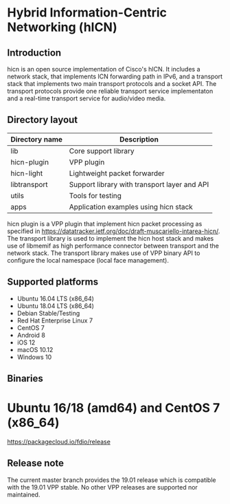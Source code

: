 Hybrid Information-Centric Networking (hICN)
========================

## Introduction
hicn is an open source implementation of Cisco's hICN. It includes a network
stack, that implements ICN forwarding path in IPv6, and a transport stack
that implements two main transport protocols and a socket API.
The transport protocols provide one reliable transport service implementaton
and a real-time transport service for audio/video media.

## Directory layout

| Directory name         | Description                                    |
| ---------------------- | ---------------------------------------------- |
|      lib               | Core support library                           |
|      hicn-plugin       | VPP plugin                                     |
|      hicn-light        | Lightweight packet forwarder                   |
|      libtransport      | Support library with transport layer and API   |
|      utils             | Tools for testing                              |
|      apps              | Application examples using hicn stack          |

hicn plugin is a VPP plugin that implement hicn packet processing
as specified in https://datatracker.ietf.org/doc/draft-muscariello-intarea-hicn/.
The transport library is used to implement the hicn host stack and
makes use of libmemif as high performance connector between transport
and the network stack. The transport library makes use of VPP binary
API to configure the local namespace (local face management).

## Supported platforms

- Ubuntu 16.04 LTS (x86_64)
- Ubuntu 18.04 LTS (x86_64)
- Debian Stable/Testing
- Red Hat Enterprise Linux 7
- CentOS 7
- Android 8
- iOS 12
- macOS 10.12
- Windows 10

## Binaries
# Ubuntu 16/18 (amd64) and CentOS 7 (x86_64)
https://packagecloud.io/fdio/release

## Release note
The current master branch provides the 19.01 release
which is compatible with the 19.01 VPP stable.
No other VPP releases are supported nor maintained.
